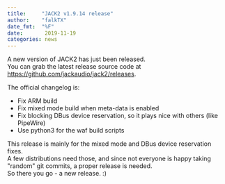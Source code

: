```yaml
---
title:     "JACK2 v1.9.14 release"
author:    "falkTX"
date_fmt:  "%F"
date:       2019-11-19
categories: news
---
```

A new version of JACK2 has just been released.<br/>
You can grab the latest release source code at
<https://github.com/jackaudio/jack2/releases>.

The official changelog is:

- Fix ARM build
- Fix mixed mode build when meta-data is enabled
- Fix blocking DBus device reservation, so it plays nice with others (like PipeWire)
- Use python3 for the waf build scripts

This release is mainly for the mixed mode and DBus device reservation fixes.<br/>
A few distributions need those, and since not everyone is happy taking "random" git commits, a proper release is needed.<br/>
So there you go - a new release. :)
